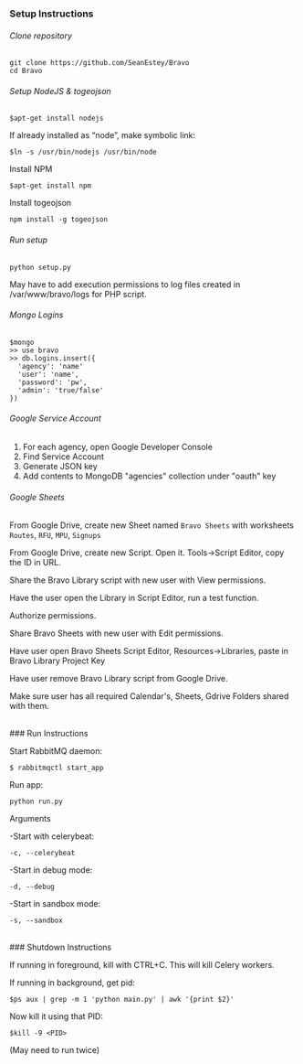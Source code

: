 ### Setup Instructions

###### Clone repository
```
git clone https://github.com/SeanEstey/Bravo
cd Bravo
```

###### Setup NodeJS & togeojson
```
$apt-get install nodejs
```

If already installed as “node”, make symbolic link:
```
$ln -s /usr/bin/nodejs /usr/bin/node
```

Install NPM
```
$apt-get install npm
```

Install togeojson
```
npm install -g togeojson
```

###### Run setup

`python setup.py`

May have to add execution permissions to log files created in /var/www/bravo/logs for PHP script.


###### Mongo Logins
```
$mongo
>> use bravo
>> db.logins.insert({
  'agency': 'name'
  'user': 'name', 
  'password': 'pw',
  'admin': 'true/false'
})
```

###### Google Service Account

1. For each agency, open Google Developer Console
2. Find Service Account
3. Generate JSON key
4. Add contents to MongoDB "agencies" collection under "oauth" key

###### Google Sheets

From Google Drive, create new Sheet named `Bravo Sheets` with worksheets `Routes`, `RFU`, `MPU`, `Signups`

From Google Drive, create new Script. Open it. Tools->Script Editor, copy the ID in URL.

Share the Bravo Library script with new user with View permissions.

Have the user open the Library in Script Editor, run a test function. 

Authorize permissions.

Share Bravo Sheets with new user with Edit permissions.

Have user open Bravo Sheets Script Editor, Resources->Libraries, paste in Bravo Library Project Key

Have user remove Bravo Library script from Google Drive.

Make sure user has all required Calendar's, Sheets, Gdrive Folders shared with them.

<br>
### Run Instructions

Start RabbitMQ daemon:

`$ rabbitmqctl start_app`

Run app:

`python run.py`

Arguments

-Start with celerybeat:

`-c, --celerybeat` 

-Start in debug mode:

`-d, --debug`

-Start in sandbox mode:

`-s, --sandbox`

<br>
### Shutdown Instructions

If running in foreground, kill with CTRL+C. This will kill Celery workers.

If running in background, get pid:

`$ps aux | grep -m 1 'python main.py' | awk '{print $2}'`

Now kill it using that PID:

`$kill -9 <PID>`

(May need to run twice)
